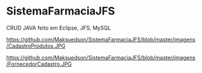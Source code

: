 # SistemaFarmaciaJFS
CRUD JAVA feito em Eclipse, JFS, MySQL

https://github.com/Maksuedson/SistemaFarmaciaJFS/blob/master/imagens/CadastroProdutos.JPG

https://github.com/Maksuedson/SistemaFarmaciaJFS/blob/master/imagens/FornecedorCadastro.JPG
